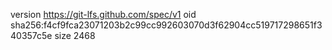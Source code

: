 version https://git-lfs.github.com/spec/v1
oid sha256:f4cf9fca23071203b2c99cc992603070d3f62904cc519717298651f340357c5e
size 2468
